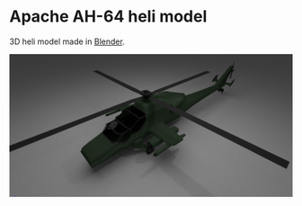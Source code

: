 # Apache AH-64 heli model

3D heli model made in [Blender](https://www.blender.org/download/).

![](https://raw.githubusercontent.com/matb4r/apache-ah-64/master/apache-ah-64.png)
